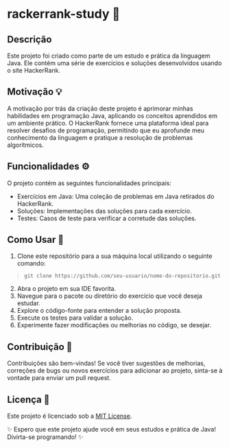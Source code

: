 # rackerrank-study 🚀

## Descrição
Este projeto foi criado como parte de um estudo e prática da linguagem Java. Ele contém uma série de exercícios e soluções desenvolvidos usando o site HackerRank.

## Motivação 💡
A motivação por trás da criação deste projeto é aprimorar minhas habilidades em programação Java, aplicando os conceitos aprendidos em um ambiente prático. O HackerRank fornece uma plataforma ideal para resolver desafios de programação, permitindo que eu aprofunde meu conhecimento da linguagem e pratique a resolução de problemas algorítmicos.

## Funcionalidades ⚙️
O projeto contém as seguintes funcionalidades principais:
- Exercícios em Java: Uma coleção de problemas em Java retirados do HackerRank.
- Soluções: Implementações das soluções para cada exercício.
- Testes: Casos de teste para verificar a corretude das soluções.

## Como Usar 📖
1. Clone este repositório para a sua máquina local utilizando o seguinte comando:

> ``git clone https://github.com/seu-usuario/nome-do-repositorio.git``

2. Abra o projeto em sua IDE favorita.
3. Navegue para o pacote ou diretório do exercício que você deseja estudar.
4. Explore o código-fonte para entender a solução proposta.
5. Execute os testes para validar a solução.
6. Experimente fazer modificações ou melhorias no código, se desejar.

## Contribuição 🤝
Contribuições são bem-vindas! Se você tiver sugestões de melhorias, correções de bugs ou novos exercícios para adicionar ao projeto, sinta-se à vontade para enviar um pull request.

## Licença 📝
Este projeto é licenciado sob a [MIT License](LICENSE).

✨ Espero que este projeto ajude você em seus estudos e prática de Java! Divirta-se programando! ✨

